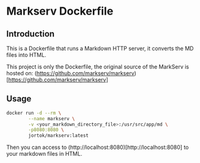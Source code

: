 # Markserv Dockerfile

## Introduction

This is a Dockerfile that runs a Markdown HTTP server, it converts the MD files into HTML.

This project is only the Dockerfile, the original source of the MarkServ is hosted on: (https://github.com/markserv/markserv)[https://github.com/markserv/markserv]

## Usage

```bash
docker run -d --rm \
		--name markserv \
		-v <your_markdown_directory_file>:/usr/src/app/md \
		-p8080:8080 \
		jortok/markserv:latest
```

Then you can access to (http://localhost:8080)[http://localhost:8080] to your markdown files in HTML.
